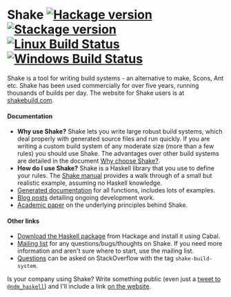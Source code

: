 # Shake [![Hackage version](https://img.shields.io/hackage/v/shake.svg?label=Hackage)](https://hackage.haskell.org/package/shake) [![Stackage version](https://www.stackage.org/package/shake/badge/nightly?label=Stackage)](https://www.stackage.org/package/shake) [![Linux Build Status](https://img.shields.io/travis/ndmitchell/shake/master.svg?label=Linux%20build)](https://travis-ci.org/ndmitchell/shake) [![Windows Build Status](https://img.shields.io/appveyor/ci/ndmitchell/shake/master.svg?label=Windows%20build)](https://ci.appveyor.com/project/ndmitchell/shake)

Shake is a tool for writing build systems - an alternative to make, Scons, Ant etc. Shake has been used commercially for over five years, running thousands of builds per day. The website for Shake users is at [shakebuild.com](https://shakebuild.com).

#### Documentation

* **Why use Shake?** Shake lets you write large robust build systems, which deal properly with generated source files and run quickly. If you are writing a custom build system of any moderate size (more than a few rules) you should use Shake. The advantages over other build systems are detailed in the document [Why choose Shake?](https://shakebuild.com/why).
* **How do I use Shake?** Shake is a Haskell library that you use to define your rules. The [Shake manual](https://shakebuild.com/manual) provides a walk through of a small but realistic example, assuming no Haskell knowledge.
* [Generated documentation](https://hackage.haskell.org/packages/archive/shake/latest/doc/html/Development-Shake.html) for all functions, includes lots of examples.
* [Blog posts](https://neilmitchell.blogspot.co.uk/search/label/shake) detailing ongoing development work.
* [Academic paper](https://ndmitchell.com/downloads/paper-shake_before_building-10_sep_2012.pdf) on the underlying principles behind Shake.

#### Other links

* [Download the Haskell package](https://hackage.haskell.org/package/shake) from Hackage and install it using Cabal.
* [Mailing list](https://groups.google.com/forum/?fromgroups#!forum/shake-build-system) for any questions/bugs/thoughts on Shake. If you need more information and aren't sure where to start, use the mailing list.
* [Questions](https://stackoverflow.com/questions/tagged/shake-build-system) can be asked on StackOverflow with the tag `shake-build-system`.

Is your company using Shake? Write something public (even just a [tweet to `@ndm_haskell`](https://twitter.com/ndm_haskell)) and I'll include a link [on the website](https://shakebuild.com/#who-uses-shake).
